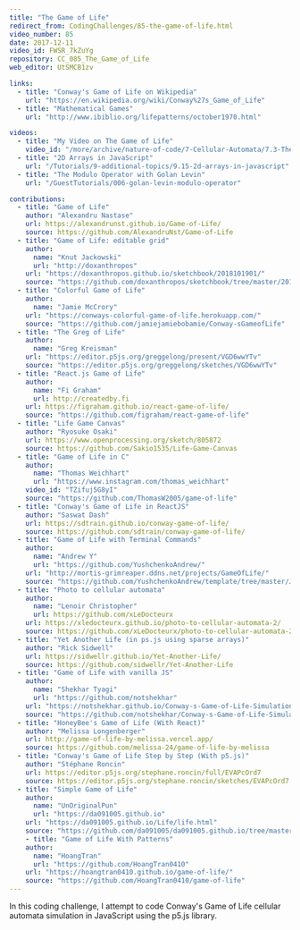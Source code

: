```yaml
---
title: "The Game of Life"
redirect_from: CodingChallenges/85-the-game-of-life.html
video_number: 85
date: 2017-12-11
video_id: FWSR_7kZuYg
repository: CC_085_The_Game_of_Life
web_editor: UtSMCB1zv

links:
  - title: "Conway's Game of Life on Wikipedia"
    url: "https://en.wikipedia.org/wiki/Conway%27s_Game_of_Life"
  - title: "Mathematical Games"
    url: "http://www.ibiblio.org/lifepatterns/october1970.html"

videos:
  - title: "My Video on The Game of Life"
    video_id: "/more/archive/nature-of-code/7-Cellular-Automata/7.3-The-Game-of-Life"
  - title: "2D Arrays in JavaScript"
    url: "/Tutorials/9-additional-topics/9.15-2d-arrays-in-javascript"
  - title: "The Modulo Operator with Golan Levin"
    url: "/GuestTutorials/006-golan-levin-modulo-operator"

contributions:
  - title: "Game of Life"
    author: "Alexandru Nastase"
    url: https://alexandrunst.github.io/Game-of-Life/
    source: https://github.com/AlexandruNst/Game-of-Life
  - title: "Game of Life: editable grid"
    author:
      name: "Knut Jackowski"
      url: "http://doxanthropos"
    url: "https://doxanthropos.github.io/sketchbook/2018101901/"
    source: "https://github.com/doxanthropos/sketchbook/tree/master/2018101901"
  - title: "Colorful Game of Life"
    author:
      name: "Jamie McCrory"
    url: "https://conways-colorful-game-of-life.herokuapp.com/"
    source: "https://github.com/jamiejamiebobamie/Conway-sGameofLife"
  - title: "The Greg of Life"
    author:
      name: "Greg Kreisman"
    url: "https://editor.p5js.org/greggelong/present/VGD6wwYTv"
    source: "https://editor.p5js.org/greggelong/sketches/VGD6wwYTv"
  - title: "React.js Game of Life"
    author:
      name: "Fi Graham"
      url: http://createdby.fi
    url: https://figraham.github.io/react-game-of-life/
    source: "https://github.com/figraham/react-game-of-life"
  - title: "Life Game Canvas"
    author: "Ryosuke Osaki"
    url: https://www.openprocessing.org/sketch/805872
    source: https://github.com/Sakio1535/Life-Game-Canvas
  - title: "Game of Life in C"
    author:
      name: "Thomas Weichhart"
      url: "https://www.instagram.com/thomas_weichhart"
    video_id: "TZifuj5G8yI"
    source: "https://github.com/ThomasW2005/game-of-life"
  - title: "Conway's Game of Life in ReactJS"
    author: "Saswat Dash"
    url: https://sdtrain.github.io/conway-game-of-life/
    source: https://github.com/sdtrain/conway-game-of-life/
  - title: "Game of Life with Terminal Commands"
    author:
      name: "Andrew Y"
      url: "https://github.com/YushchenkoAndrew/"
    url: "http://mortis-grimreaper.ddns.net/projects/GameOfLife/"
    source: "https://github.com/YushchenkoAndrew/template/tree/master/JS/GameOfLife"
  - title: "Photo to cellular automata"
    author:
      name: "Lenoir Christopher"
      url: https://github.com/xLeDocteurx
    url: https://xledocteurx.github.io/photo-to-cellular-automata-2/
    source: https://github.com/xLeDocteurx/photo-to-cellular-automata-2
  - title: "Yet Another Life (in ps.js using sparse arrays)"
    author: "Rick Sidwell"
    url: https://sidwellr.github.io/Yet-Another-Life/
    source: https://github.com/sidwellr/Yet-Another-Life
  - title: "Game of Life with vanilla JS"
    author:
      name: "Shekhar Tyagi"
      url: "https://github.com/notshekhar"
    url: "https://notshekhar.github.io/Conway-s-Game-of-Life-Simulation"
    source: "https://github.com/notshekhar/Conway-s-Game-of-Life-Simulation"
  - title: "HoneyBee's Game of Life (With React)"
    author: "Melissa Longenberger"
    url: http://game-of-life-by-melissa.vercel.app/
    source: https://github.com/melissa-24/game-of-life-by-melissa
  - title: "Conway's Game of Life Step by Step (With p5.js)"
    author: "Stéphane Roncin"
    url: https://editor.p5js.org/stephane.roncin/full/EVAPcOrd7
    source: https://editor.p5js.org/stephane.roncin/sketches/EVAPcOrd7
  - title: "Simple Game of Life"
    author:
      name: "UnOriginalPun"
      url: "https://da091005.github.io"
    url: "https://da091005.github.io/Life/life.html"
    source: "https://github.com/da091005/da091005.github.io/tree/master/Life"
    - title: "Game of Life With Patterns"
    author:
      name: "HoangTran"
      url: "https://github.com/HoangTran0410"
    url: "https://hoangtran0410.github.io/game-of-life/"
    source: "https://github.com/HoangTran0410/game-of-life"
---
```

In this coding challenge, I attempt to code Conway's Game of Life cellular automata simulation in JavaScript using the p5.js library.
